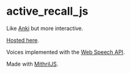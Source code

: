 # active_recall_js
Like [Anki](https://en.wikipedia.org/wiki/Anki_(software)) but more interactive.

[Hosted here](https://mcmartelle.github.io/active_recall_js/).

Voices implemented with the [Web Speech API](https://developer.mozilla.org/en-US/docs/Web/API/Web_Speech_API).

Made with [MithrilJS](https://mithril.js.org/index.html).




